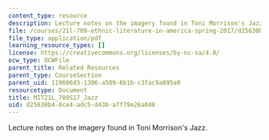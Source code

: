 ```yaml
---
content_type: resource
description: Lecture notes on the imagery found in Toni Morrison's Jazz.
file: /courses/21l-709-ethnic-literature-in-america-spring-2017/d25630b48ce4adc5d43ba7f79e26a048_MIT21L_709S17_Jazz.pdf
file_type: application/pdf
learning_resource_types: []
license: https://creativecommons.org/licenses/by-nc-sa/4.0/
ocw_type: OCWFile
parent_title: Related Resources
parent_type: CourseSection
parent_uid: 119606d3-1306-a589-6b1b-c3fac9a895a0
resourcetype: Document
title: MIT21L_709S17_Jazz
uid: d25630b4-8ce4-adc5-d43b-a7f79e26a048
---
```

Lecture notes on the imagery found in Toni Morrison's Jazz.